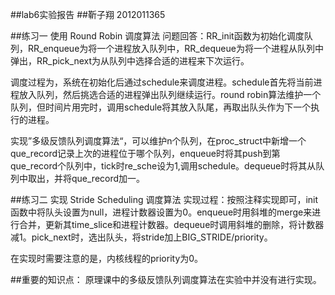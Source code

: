 ##lab6实验报告
##靳子翔 2012011365

##练习一 使用 Round Robin 调度算法
问题回答：RR_init函数为初始化调度队列，RR_enqueue为将一个进程放入队列中，RR_dequeue为将一个进程从队列中弹出，RR_pick_next为从队列中选择合适的进程来下次运行。

调度过程为，系统在初始化后通过schedule来调度进程。schedule首先将当前进程放入队列，然后挑选合适的进程弹出队列继续运行。round robin算法维护一个队列，但时间片用完时，调用schedule将其放入队尾，再取出队头作为下一个执行的进程。

实现”多级反馈队列调度算法“，可以维护n个队列，在proc_struct中新增一个que_record记录上次的进程位于哪个队列，enqueue时将其push到第que_record个队列中，tick时re_sche设为1,调用schedule。dequeue时将其从队列中取出，并将que_record加一。

##练习二 实现 Stride Scheduling 调度算法
实现过程：按照注释实现即可，init函数中将队头设置为null，进程计数器设置为0。enqueue时用斜堆的merge来进行合并，更新其time_slice和进程计数器。dequeue时调用斜堆的删除，将计数器减1。pick_next时，选出队头，将stride加上BIG_STRIDE/priority。

在实现时需要注意的是，内核线程的priority为0。

##重要的知识点：
原理课中的多级反馈队列调度算法在实验中并没有进行实现。
